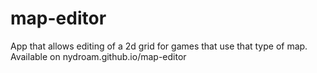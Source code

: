 # map-editor
App that allows editing of a 2d grid for games that use that type of map.
Available on nydroam.github.io/map-editor
